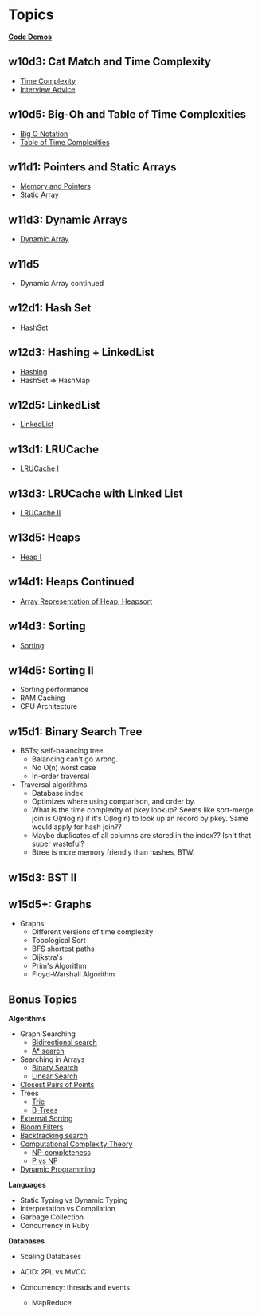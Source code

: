 # Topics

**[Code Demos](./code)**

## w10d3: Cat Match and Time Complexity

* [Time Complexity][time-complexity]
* [Interview Advice][interview-advice]

[time-complexity]: ./w10d3/time-complexity.md
[interview-advice]: ./w10d3/interview-advice.md

## w10d5: Big-Oh and Table of Time Complexities

* [Big O Notation][big-o-notation]
* [Table of Time Complexities][table-of-time-complexities]

[big-o-notation]: ./w10d5/big-o-notation.md
[table-of-time-complexities]: ./w10d5/table-of-time-complexities.md

## w11d1: Pointers and Static Arrays

* [Memory and Pointers][pointers]
* [Static Array][static-array]

[pointers]: ./w11d1/pointers.md
[static-array]: ./w11d1/static-array.md

## w11d3: Dynamic Arrays

* [Dynamic Array][dynamic-array]

[dynamic-array]: ./w11d3/dynamic-array.md

## w11d5

* Dynamic Array continued

## w12d1: Hash Set

* [HashSet][hash-set]

[hash-set]: ./w12d1/hash-set.md

## w12d3: Hashing + LinkedList

* [Hashing][hashing]
* HashSet => HashMap

[hashing]: ./w12d3/hashing.md

## w12d5: LinkedList

* [LinkedList][linked-list]

[linked-list]: ./w12d5/linked-list.md

## w13d1: LRUCache

* [LRUCache I][lru-cache-1]

[lru-cache-1]: ./w13d1/lru-cache-1.md

## w13d3: LRUCache with Linked List

* [LRUCache II][lru-cache-2]

[lru-cache-2]: ./w13d3/lru-cache-2.md

## w13d5: Heaps

* [Heap I][heap-1]

[heap-1]: ./w13d5/heap-1.md

## w14d1: Heaps Continued

* [Array Representation of Heap, Heapsort][heap-2]

[heap-2]: ./w14d1/heap-2.md

## w14d3: Sorting

* [Sorting][sorting]

[sorting]: ./w14d3/sorting.md

## w14d5: Sorting II

* Sorting performance
* RAM Caching
* CPU Architecture

## w15d1: Binary Search Tree

* BSTs; self-balancing tree
    * Balancing can't go wrong.
    * No O(n) worst case
    * In-order traversal
* Traversal algorithms.
    * Database index
    * Optimizes where using comparison, and order by.
    * What is the time complexity of pkey lookup? Seems like
      sort-merge join is O(nlog n) if it's O(log n) to look up an
      record by pkey. Same would apply for hash join??
    * Maybe duplicates of all columns are stored in the index?? Isn't
      that super wasteful?
    * Btree is more memory friendly than hashes, BTW.

## w15d3: BST II

## w15d5+: Graphs

* Graphs
    * Different versions of time complexity
    * Topological Sort
    * BFS shortest paths
    * Dijkstra's
    * Prim's Algorithm
    * Floyd-Warshall Algorithm

## Bonus Topics

**Algorithms**

* Graph Searching
    * [Bidirectional search](http://en.wikipedia.org/wiki/Bidirectional_search)
    * [A\* search](http://en.wikipedia.org/wiki/A*_search_algorithm)
* Searching in Arrays
    * [Binary Search](http://en.wikipedia.org/wiki/Binary_search_algorithm)
    * [Linear Search](http://en.wikipedia.org/wiki/Linear_search)
* [Closest Pairs of Points](http://en.wikipedia.org/wiki/Closest_pair_of_points_problem)
* Trees
    * [Trie](http://en.wikipedia.org/wiki/Trie)
    * [B-Trees](http://en.wikipedia.org/wiki/B-tree)
* [External Sorting](http://en.wikipedia.org/wiki/External_sorting)
* [Bloom Filters](http://en.wikipedia.org/wiki/Bloom_filter)
* [Backtracking search](http://en.wikipedia.org/wiki/Backtracking)
* [Computational Complexity Theory](http://en.wikipedia.org/wiki/Computational_complexity_theory)
    * [NP-completeness](http://en.wikipedia.org/wiki/NP-complete)
    * [P vs NP](http://en.wikipedia.org/wiki/P_versus_NP_problem)
* [Dynamic Programming](http://en.wikipedia.org/wiki/Dynamic_programming)

**Languages**

* Static Typing vs Dynamic Typing
* Interpretation vs Compilation
* Garbage Collection
* Concurrency in Ruby

**Databases**

* Scaling Databases
* ACID: 2PL vs MVCC

* Concurrency: threads and events
    * MapReduce
